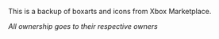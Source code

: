 This is a backup of boxarts and icons from Xbox Marketplace.

_All ownership goes to their respective owners_
